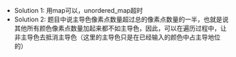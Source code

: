 - Solution 1: 用map可以，unordered_map超时
- Solution 2: 题目中说主导色像素点数量超过总的像素点数量的一半，也就是说其他所有颜色像素点数量加起来都不如主导色，因此，可以在遍历过程中，让非主导色去抵消主导色（这里的主导色只是在已经输入的颜色中占主导地位的）
